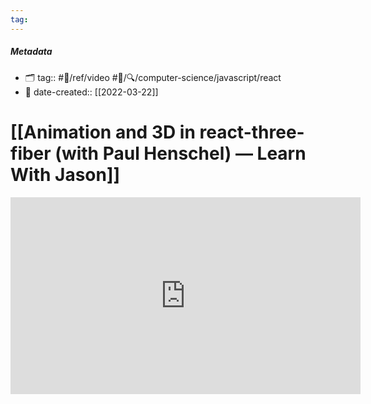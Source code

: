 ```yaml
---
tag:
---
```


##### _Metadata_

- 🗂 tag:: #📝/ref/video #📝/🔍/computer-science/javascript/react
- 📅 date-created:: [[2022-03-22]]

# [[Animation and 3D in react-three-fiber (with Paul Henschel) — Learn With Jason]]

<iframe width="560" height="315" src="https://www.youtube.com/embed/1rP3nNY2hTo" title="YouTube video player" frameborder="0" allow="accelerometer; autoplay; clipboard-write; encrypted-media; gyroscope; picture-in-picture" allowfullscreen></iframe>
